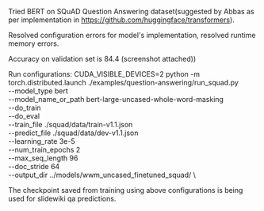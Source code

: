 Tried BERT on SQuAD Question Answering dataset(suggested by Abbas as per implementation in https://github.com/huggingface/transformers).

Resolved configuration errors for model's implementation, resolved runtime memory errors.

Accuracy on validation set is 84.4 (screenshot attached))

Run configurations:
CUDA_VISIBLE_DEVICES=2 python -m torch.distributed.launch ./examples/question-answering/run_squad.py \
    --model_type bert \
    --model_name_or_path bert-large-uncased-whole-word-masking \
    --do_train \
    --do_eval \
    --train_file ./squad/data/train-v1.1.json \
    --predict_file ./squad/data/dev-v1.1.json \
    --learning_rate 3e-5 \
    --num_train_epochs 2 \
    --max_seq_length 96 \
    --doc_stride 64 \
    --output_dir ../models/wwm_uncased_finetuned_squad/ \
    
The checkpoint saved from training using above configurations is being used for slidewiki qa predictions.
